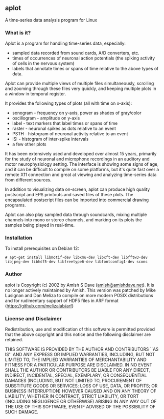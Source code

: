 
## aplot

A time-series data analysis program for Linux

### What is it?

Aplot is a program for handling time-series data, especially:

+ sampled data recorded from sound cards, A/D converters, etc.
+ times of occurrences of neuronal action potentials (the
  spiking activity of cells in the nervous system)
+ labels that annotate times or spans of time relative to the
  above types of data.

Aplot can provide multiple views of multiple files simultaneously, scrolling and
zooming through these files very quickly, and keeping multiple plots in a window
in temporal register.

It provides the following types of plots (all with time on x-axis):

+ sonogram - frequency on y-axis, power as shades of gray/color
+ oscillogram - amplitude on y-axis
+ label - text markers that label times or spans of time
+ raster - neuronal spikes as dots relative to an event
+ PSTH - histogram of neuronal activity relative to an event
+ ISI - histogram of inter-spike intervals
+ a few other plots

It has been extensively used and developed over almost 15 years, primarily for
the study of neuronal and microphone recordings in an auditory and motor
neurophysiology setting. The interface is showing some signs of age, and it can
be difficult to compile on some platforms, but it's quite fast over a remote X11
connection and great at viewing and analyzing time-series data from different
sources.

In addition to visualizing data on-screen, aplot can produce high quality
postscript and EPS printouts and saved files of these plots. The encapsulated
postscript files can be imported into commercial drawing programs.

Aplot can also play sampled data through soundcards, mixing multiple channels
into mono or stereo channels, and marking on its plots the samples being played
in real-time.

### Installation

To install prerequisites on Debian 12:

    # apt-get install libmotif-dev libxmu-dev libxft-dev libfftw3-dev libjpeg-dev libhdf5-dev libfreetype6-dev libfontconfig1-dev scons


### Author

aplot is Copyright (c) 2002 by Amish S Dave (amish@amishdave.net). It is no longer actively maintained by Amish. This version was patched by Mike Lusignan and Dan Meliza to compile on more modern POSIX distributions and for rudimentary support of HDF5 files in ARF format (https://github.com/melizalab/arf)

### License and Disclaimer

Redistribution, use and modification of this software is permitted provided that
the above copyright and this notice and the following disclaimer are retained.

THIS SOFTWARE IS PROVIDED BY THE AUTHOR AND CONTRIBUTORS ``AS IS'' AND ANY
EXPRESS OR IMPLIED WARRANTIES, INCLUDING, BUT NOT LIMITED TO, THE IMPLIED
WARRANTIES OF MERCHANTABILITY AND FITNESS FOR A PARTICULAR PURPOSE ARE
DISCLAIMED. IN NO EVENT SHALL THE AUTHOR OR CONTRIBUTORS BE LIABLE FOR ANY
DIRECT, INDIRECT, INCIDENTAL, SPECIAL, EXEMPLARY, OR CONSEQUENTIAL DAMAGES
(INCLUDING, BUT NOT LIMITED TO, PROCUREMENT OF SUBSTITUTE GOODS OR SERVICES;
LOSS OF USE, DATA, OR PROFITS; OR BUSINESS INTERRUPTION) HOWEVER CAUSED AND ON
ANY THEORY OF LIABILITY, WHETHER IN CONTRACT, STRICT LIABILITY, OR TORT
(INCLUDING NEGLIGENCE OR OTHERWISE) ARISING IN ANY WAY OUT OF THE USE OF THIS
SOFTWARE, EVEN IF ADVISED OF THE POSSIBILITY OF SUCH DAMAGE.
